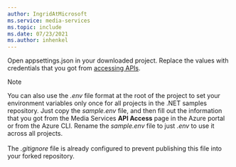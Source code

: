 ```yaml
---
author: IngridAtMicrosoft
ms.service: media-services 
ms.topic: include
ms.date: 07/23/2021
ms.author: inhenkel
---
```


Open appsettings.json in your downloaded project. Replace the values with credentials that you got from [accessing APIs](../access-api-howto.md).

> [!NOTE]
> You can also use the *.env* file format at the root of the project to set your environment variables only once for all projects in the .NET samples repository. Just copy the *sample.env* file, and then fill out the information that you got from the Media Services **API Access** page in the Azure portal or from the Azure CLI. Rename the *sample.env* file to just *.env* to use it across all projects.<br/><br/>
> The *.gitignore* file is already configured to prevent publishing this file into your forked repository.

